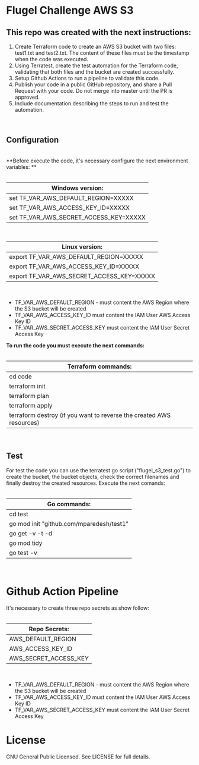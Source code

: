 # Flugel Challenge AWS S3

## This repo was created with the next instructions:
1. Create Terraform code to create an AWS S3 bucket with two files: test1.txt and test2.txt. The content of these files must be the timestamp when the code was executed.
2. Using Terratest, create the test automation for the Terraform code, validating that both files and the bucket are created successfully. 
3. Setup Github Actions to run a pipeline to validate this code.
4. Publish your code in a public GitHub repository, and share a Pull Request with your code. Do not merge into master until the PR is approved.
5. Include documentation describing the steps to run and test the automation.
<br />

## Configuration
<br />
**Before execute the code, it's necessary configure the next environment variables: **
<br /><br />

| Windows version:|
| ------------ |
| set TF_VAR_AWS_DEFAULT_REGION=XXXXX|
| set TF_VAR_AWS_ACCESS_KEY_ID=XXXXX |
|set TF_VAR_AWS_SECRET_ACCESS_KEY=XXXXX |

<br />

| Linux version:|
| ------------ |
| export TF_VAR_AWS_DEFAULT_REGION=XXXXX|
| export TF_VAR_AWS_ACCESS_KEY_ID=XXXXX |
|export TF_VAR_AWS_SECRET_ACCESS_KEY=XXXXX |

<br />

- TF_VAR_AWS_DEFAULT_REGION - must content the AWS Region where the S3 bucket will be created
- TF_VAR_AWS_ACCESS_KEY_ID must content the IAM User AWS Access Key ID
- TF_VAR_AWS_SECRET_ACCESS_KEY must content the IAM User Secret Access Key


**To run the code you must  execute the next commands:**
<br /><br />

| Terraform commands:|
| ------------ |
| cd code|
| terraform init|
| terraform plan|
| terraform apply |
| terraform destroy (if you want to reverse the created AWS resources) |

<br />

## Test

For test the code you can use the terratest go script ("flugel_s3_test.go") to create the bucket, the bucket objects, check the correct filenames and finally destroy the created resources. Execute the next comands:
<br /><br />

| Go commands:|
| ------------ |
| cd test|
| go mod init "github.com/mparedesh/test1"|
| go get -v -t -d|
| go mod tidy|
| go test -v|


<br />

# Github Action Pipeline

It's necessary to create three repo secrets as show follow:
<br /><br />

| Repo Secrets:|
| ------------ |
| AWS_DEFAULT_REGION|
| AWS_ACCESS_KEY_ID|
| AWS_SECRET_ACCESS_KEY|

<br />

- TF_VAR_AWS_DEFAULT_REGION - must content the AWS Region where the S3 bucket will be created
- TF_VAR_AWS_ACCESS_KEY_ID must content the IAM User AWS Access Key ID
- TF_VAR_AWS_SECRET_ACCESS_KEY must content the IAM User Secret Access Key


# License

GNU General Public Licensed. See LICENSE for full details.